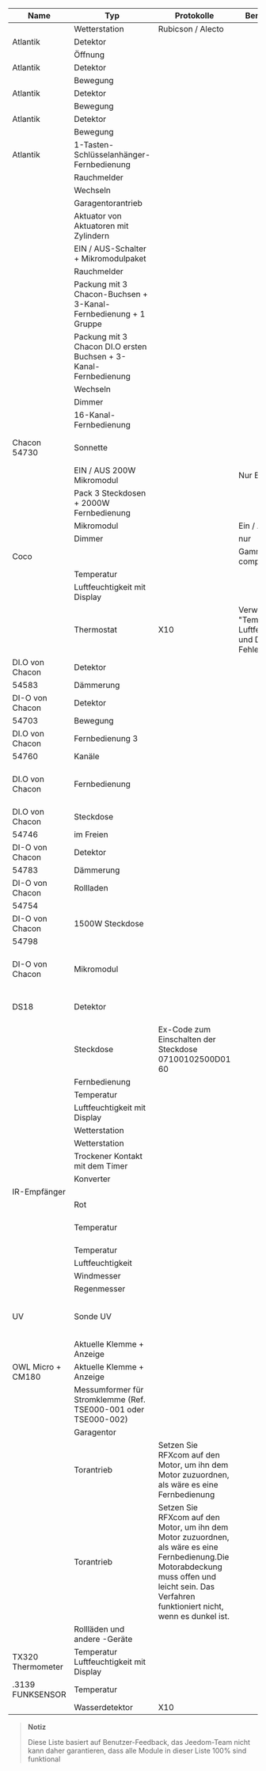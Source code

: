 | Name            | Typ           | Protokolle      | Bemerkung       | Link           |
|----------------|----------------|----------------|----------------|----------------|
|  | Wetterstation  | Rubicson / Alecto              |                |                |
| Atlantik     | Detektor      |       |                |                |
|         | Öffnung    |                |                |                |
| Atlantik     | Detektor   |       |                |                |
|     | Bewegung      |                |                |                |
| Atlantik     | Detektor   |       |                |                |
|     | Bewegung      |                |                |                |
| Atlantik     | Detektor   |       |                |                |
|       | Bewegung      |                |                |                |
| Atlantik     | 1-Tasten-Schlüsselanhänger-Fernbedienung   |       |                |                |
|    | Rauchmelder  |                |                |                |
|    | Wechseln   |                |                |                |
|    | Garagentorantrieb |                |                |                |
|    | Aktuator von Aktuatoren mit Zylindern  |                |                |                |
|    | EIN / AUS-Schalter + Mikromodulpaket         |                |                |                |
|    | Rauchmelder  |              |                |                |
|    | Packung mit 3 Chacon-Buchsen + 3-Kanal-Fernbedienung + 1 Gruppe     |              |                |                |
|    | Packung mit 3 Chacon DI.O ersten Buchsen + 3-Kanal-Fernbedienung      |              |                |                |
|    | Wechseln   |              |                |                |
|    | Dimmer      |              |                |                |
|    | 16-Kanal-Fernbedienung    |              |                |                |
| Chacon 54730   | Sonnette       |              |                | [Acheter](http://www.domadoo.fr / fr / peripheriques / 574-chacon-di-o-chime-wireless-n steckbar.              |
|    | EIN / AUS 200W Mikromodul   |              | Nur Ein / Aus        |                |
|    | Pack 3 Steckdosen + 2000W Fernbedienung  |              |                |                |
|    | Mikromodul   |              | Ein / Aus         |                |
|            |  Dimmer |                | nur      |                |
| Coco           |                |              | Gamme complète | [Acheter](http://www.domotique-store.fr / 36_coco-wird-vertrauens-smart-home)            |
|          | Temperatur    |          |                |                |
|        | Luftfeuchtigkeit mit Display      |                |                |                |
|     | Thermostat     | X10            | Verwenden Sie "Temperatur, Luftfeuchtigkeit und Druck - Fehler""        |                |
| DI.O von Chacon | Detektor      |              |                |                |
| 54583          | Dämmerung  |                |                |                |
| DI-O von Chacon | Detektor   |              |                |                |
| 54703          | Bewegung      |                |                |                |
| DI.O von Chacon | Fernbedienung 3 |              |                |                |
| 54760          | Kanäle         |                |                |                |
| DI.O von Chacon | Fernbedienung   |              |                | [Acheter](http://www.domadoo.fr/produit,1528,15,CHON-T%E5%B9%A8%E5%B6%B0ommande-16-Kanäle-Blanche-%28gamme-DI-O%29.      |
| DI.O von Chacon | Steckdose          |              |                |                |
| 54746          | im Freien     |                |                |                |
| DI-O von Chacon | Detektor      |              |                |                |
| 54783          | Dämmerung  |                |                |                |
| DI-O von Chacon | Rollladen  |              |                |                |
| 54754          |                |                |                |                |
| DI-O von Chacon | 1500W Steckdose    |              |                |                |
| 54798          |                |                |                |                |
| DI-O von Chacon | Mikromodul   |              |                | [Acheter](http://www.domadoo.fr/fr/peripheriques/2999-chacon-micromodule-pour-prise-murale-3500w-5411478547907. |
| DS18           | Detektor      |                |                | [Acheter](http://www.planete-domotique.com/ds18-detecteur-de-porte-fenetre-sans-fil.          |
|   | Steckdose          | Ex-Code zum Einschalten der Steckdose 07100102500D01 60             |                |                |
|    | Fernbedienung   |                |                |                |
|       | Temperatur    |                |                |                |
|        | Luftfeuchtigkeit mit Display      |                |                |                |
|        | Wetterstation  |        |                |                |
|  | Wetterstation  |    |                |                |
|        | Trockener Kontakt mit dem Timer |                |                |                |
|        | Konverter  |              |                |                |
| IR-Empfänger   |      |                |                |                |
|  | Rot          |                |                |                |
|          | Temperatur    |          |                | [Acheter](http://my-domotique.com/store/index.php?id_product = 48 & controller = product & id_lang = 2)      |
|          | Temperatur    |          |                |                |
|        | Luftfeuchtigkeit       |                |                |                |
|   | Windmesser     |          |                |                |
|   | Regenmesser    |          |                |                |
| UV       | Sonde UV       |          |                | [Acheter](http://www.domadoo.fr/fr/peripheriques/2129-oregon-scientific-sonde-uv-uvn800-pour-station-pro.   |
|       | Aktuelle Klemme + Anzeige          |          |                |                |
| OWL Micro + CM180     | Aktuelle Klemme + Anzeige         |          |                |                |
|  | Messumformer für Stromklemme (Ref. TSE000-001 oder TSE000-002)  |          |                |                |
|     | Garagentor         |                |                |                |
|   | Torantrieb   | Setzen Sie RFXcom auf den Motor, um ihn dem Motor zuzuordnen, als wäre es eine Fernbedienung   |                |                |
|  | Torantrieb   | Setzen Sie RFXcom auf den Motor, um ihn dem Motor zuzuordnen, als wäre es eine Fernbedienung.Die Motorabdeckung muss offen und leicht sein. Das Verfahren funktioniert nicht, wenn es dunkel ist.          |                |                |
|       | Rollläden und andere -Geräte      |                |                |                |
| TX320 Thermometer   | Temperatur Luftfeuchtigkeit mit Display      |                |                |                |
| .3139 FUNKSENSOR    | Temperatur    |                |                |                |
|            | Wasserdetektor     | X10            |                |                |

> **Notiz**
>
> Diese Liste basiert auf Benutzer-Feedback, das Jeedom-Team nicht
> kann daher garantieren, dass alle Module in dieser Liste 100% sind
> funktional
